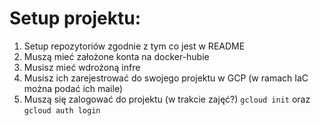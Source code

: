 # Setup projektu:

1. Setup repozytoriów zgodnie z tym co jest w README
2. Muszą mieć założone konta na docker-hubie
3. Musisz mieć wdrożoną infre
4. Musisz ich zarejestrować do swojego projektu w GCP (w ramach IaC można podać ich maile)
5. Muszą się zalogować do projektu (w trakcie zajęć?)
`gcloud init`
oraz 
`gcloud auth login`
